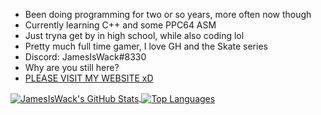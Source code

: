 
- Been doing programming for two or so years, more often now though
- Currently learning C++ and some PPC64 ASM
- Just tryna get by in high school, while also coding lol
- Pretty much full time gamer, I love GH and the Skate series
- Discord: JamesIsWack#8330
- Why are you still here?
- [PLEASE VISIT MY WEBSITE xD](https://jamesiswack.github.io/)

<a href="https://github.com/JamesIsWack/">
  <img align="center" src="https://github-readme-stats.vercel.app/api?username=JamesIsWack&hide=prs&show_icons=true&line_height=33&count_private=true&theme=dark" alt="JamesIsWack's GitHub Stats" />
</a>
<a href="https://github.com/JamesIsWack/jamesiswack.github.io/">
  <img align="center" src="https://github-readme-stats.vercel.app/api/top-langs/?username=JamesIsWack&&hide=cmake&layout=compact&theme=dark" alt="Top Languages" />
</a>


